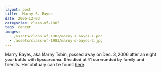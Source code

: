 ```yaml
---
layout: post
title:  Marny S. Bayes
date: 2006-12-03
categories: class-of-1983
tags: cancer
images:
  - /assets/class-of-1983/marny-s-bayes-1.png
  - /assets/class-of-1983/marny-s-bayes-2.jpg
---
```

Marny Bayes, aka Marny Tobin, passed away on Dec. 3, 2006 after an eight year battle with liposarcoma. She died at 41 surrounded by family and friends. Her obituary can be found [here](http://tinyurl.com/oeynob9).
